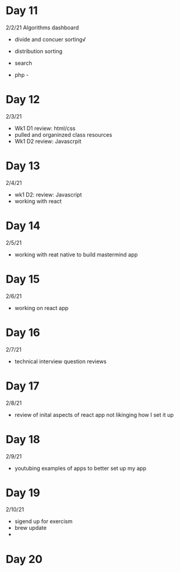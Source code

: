 # Day 11

2/2/21
Algorithms dashboard

- divide and concuer sorting√
- distribution sorting
- search

- php -

# Day 12

2/3/21

- Wk1 D1 review: html/css
- pulled and organinzed class resources
- Wk1 D2 review: Javascrpit

# Day 13

2/4/21

- wk1 D2: review: Javascript
- working with react

# Day 14

2/5/21

- working with reat native to build mastermind app

# Day 15

2/6/21

- working on react app

# Day 16

2/7/21

- technical interview question reviews

# Day 17

2/8/21

- review of inital aspects of react app not likinging how I set it up

# Day 18

2/9/21

- youtubing examples of apps to better set up my app

# Day 19

2/10/21

- sigend up for exercism
- brew update
-

# Day 20
